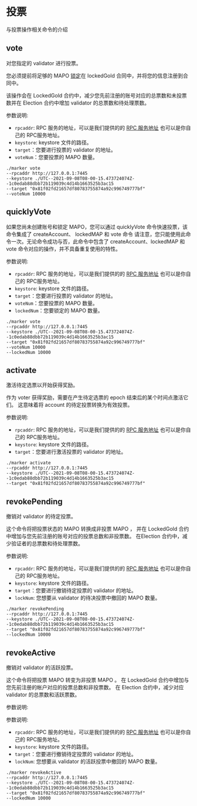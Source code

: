 # 投票

与投票操作相关命令的介绍

## vote

对您指定的 validator 进行投票。

您必须提前将足够的 MAPO [锁定](/docs/base/mapo-relay-chain/marker/common.md#lockedMAP)在 lockedGold 合同中，并将您的信息注册到合同中。

该操作会在 LockedGold 合约中，减少您先前注册的账号对应的总票数和未投票数并在 Election 合约中增加 validator 的总票数和待处理票数。

参数说明:

- `rpcaddr`: RPC 服务的地址，可以是我们提供的的 [RPC 服务地址](/docs/base/mapo-relay-chain/public-service.md#endpoints)
  也可以是你自己的 RPC服务地址。
- `keystore`: keystore 文件的路径。
- `target`：您要进行投票的 validator 的地址。
- `voteNum`：您要投票的 MAPO 数量。

```shell
./marker vote
--rpcaddr http://127.0.0.1:7445
--keystore ./UTC--2021-09-08T08-00-15.473724074Z--1c0edab88dbb72b119039c4d14b1663525b3ac15
--target "0x81f02fd21657df80783755874a92c996749777bf"
--voteNum 10000
```

## quicklyVote

如果您尚未创建账号和锁定 MAPO，您可以通过 quicklyVote 命令快速投票，该命令集成了 createAccount、 lockedMAP 和 vote 命令
请注意，您只能使用此命令一次。无论命令成功与否，此命令中包含了 createAccount、lockedMAP 和 vote 命令对应的操作，并不具备重复使用的特性。

参数说明:

- `rpcaddr`: RPC 服务的地址，可以是我们提供的的 [RPC 服务地址](/docs/base/mapo-relay-chain/public-service.md#endpoints)
  也可以是你自己的 RPC服务地址。
- `keystore`: keystore 文件的路径。
- `target`：您要进行投票的 validator 的地址。
- `voteNum`：您要投票的 MAPO 数量。
- `lockedNum`：您要锁定的 MAPO 数量。

```shell
./marker vote
--rpcaddr http://127.0.0.1:7445
--keystore ./UTC--2021-09-08T08-00-15.473724074Z--1c0edab88dbb72b119039c4d14b1663525b3ac15
--target "0x81f02fd21657df80783755874a92c996749777bf"
--voteNum 10000
--lockedNum 10000
```

## activate

激活待定选票以开始获得奖励。

作为 voter 获得奖励，需要在产生待定选票的 epoch 结束后的某个时间点激活它们。 这意味着将 account 的待定投票转换为有效投票。

参数说明:

- `rpcaddr`: RPC 服务的地址，可以是我们提供的的 [RPC 服务地址](/docs/base/mapo-relay-chain/public-service.md#endpoints)
  也可以是你自己的 RPC服务地址。
- `keystore`: keystore 文件的路径。
- `target`：您要进行激活投票的 validator 的地址。

```shell
./marker activate
--rpcaddr http://127.0.0.1:7445
--keystore ./UTC--2021-09-08T08-00-15.473724074Z--1c0edab88dbb72b119039c4d14b1663525b3ac15
--target "0x81f02fd21657df80783755874a92c996749777bf"
```

## revokePending

撤销对 validator 的待定投票。

这个命令将把投票状态的 MAPO 转换成非投票 MAPO ， 并在 LockedGold 合约中增加与您先前注册的账号对应的投票总数和非投票数。
在Election 合约中，减少验证者的总票数和待处理票数。

参数说明:

- `rpcaddr`: RPC 服务的地址，可以是我们提供的的 [RPC 服务地址](/docs/base/mapo-relay-chain/public-service.md#endpoints)
  也可以是你自己的 RPC服务地址。
- `keystore`: keystore 文件的路径。
- `target`：您要进行撤销待定投票的 validator 的地址。
- `lockNum`: 您想要从 validator 的待决投票中撤回的 MAPO 数量。

```shell
./marker revokePending
--rpcaddr http://127.0.0.1:7445
--keystore ./UTC--2021-09-08T08-00-15.473724074Z--1c0edab88dbb72b119039c4d14b1663525b3ac15
--target "0x81f02fd21657df80783755874a92c996749777bf"
--lockedNum 10000
```

## revokeActive

撤销对 validator 的活跃投票。

这个命令将把投票 MAPO 转变为非投票 MAPO 。 在 LockedGold 合约中增加与您先前注册的帐户对应的投票总数和非投票数。
在 Election 合约中，减少对应 validator 的总票数和活跃票数。

参数说明:

参数说明:

- `rpcaddr`: RPC 服务的地址，可以是我们提供的的 [RPC 服务地址](/docs/base/mapo-relay-chain/public-service.md#endpoints)
  也可以是你自己的 RPC服务地址。
- `keystore`: keystore 文件的路径。
- `target`：您要进行撤销待定投票的 validator 的地址。
- `lockNum`: 您想要从 validator 的活跃投票中撤回的 MAPO 数量。

```shell
./marker revokeActive
--rpcaddr http://127.0.0.1:7445
--keystore ./UTC--2021-09-08T08-00-15.473724074Z--1c0edab88dbb72b119039c4d14b1663525b3ac15
--target "0x81f02fd21657df80783755874a92c996749777bf"
--lockedNum 10000
```
